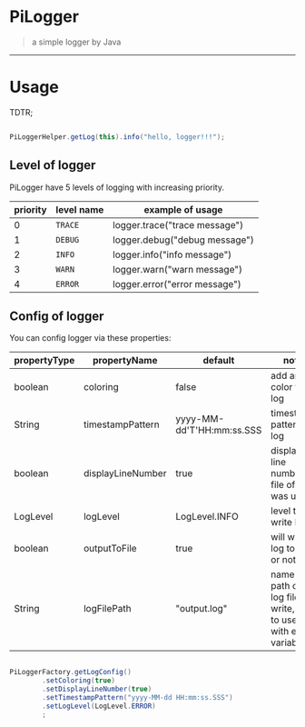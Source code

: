 #  PiLogger

> a simple logger by Java

---

# Usage

TDTR;

```java

PiLoggerHelper.getLog(this).info("hello, logger!!!");

```

## Level of logger

PiLogger have 5 levels of logging with increasing priority.

| priority | level name | example of usage              |
| -------- | ---------- | ----------------------------- |
| 0        | `TRACE`    | logger.trace("trace message") |
| 1        | `DEBUG`    | logger.debug("debug message") |
| 2        | `INFO`     | logger.info("info message")   |
| 3        | `WARN`     | logger.warn("warn message")   |
| 4        | `ERROR`    | logger.error("error message") |

## Config of logger

You can config logger via these properties:

| propertyType | propertyName      | default                   | note                                                              |
| ------------ | ----------------- | ------------------------- | ----------------------------------------------------------------- |
| boolean      | coloring          | false                     | add ansi-color to log                                             |
| String       | timestampPattern  | yyyy-MM-dd'T'HH:mm:ss.SSS | timestamp pattern of log                                          |
| boolean      | displayLineNumber | true                      | display line number of file of log was used                       |
| LogLevel     | logLevel          | LogLevel.INFO             | level to write log                                                |
| boolean      | outputToFile      | true                      | will write log to file or not                                     |
| String       | logFilePath       | "output.log"              | name or path of log file to write, able to use with env variables |

```java

PiLoggerFactory.getLogConfig()
        .setColoring(true)
        .setDisplayLineNumber(true)
        .setTimestampPattern("yyyy-MM-dd HH:mm:ss.SSS")
        .setLogLevel(LogLevel.ERROR)
        ;

```
